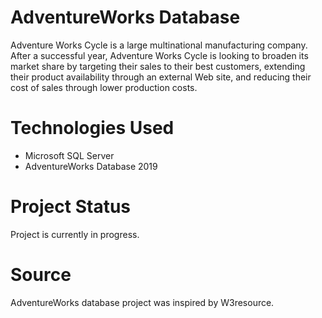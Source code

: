 # AdventureWorks Database
Adventure Works Cycle is a large multinational manufacturing company. After a successful year, Adventure Works Cycle is looking to broaden its market share by targeting their sales to their best customers, extending their product availability through an external Web site, and reducing their cost of sales through lower production costs.

# Technologies Used
* Microsoft SQL Server
* AdventureWorks Database 2019

# Project Status
Project is currently in progress.

# Source
AdventureWorks database project was inspired by W3resource.
